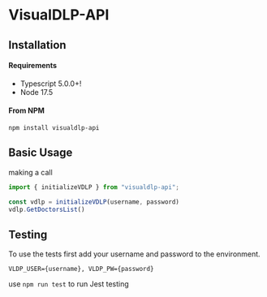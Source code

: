 # VisualDLP-API

## Installation

#### Requirements 

- Typescript 5.0.0+!
- Node 17.5

#### From NPM

```shell
npm install visualdlp-api
```

## Basic Usage

making a call

```ts
import { initializeVDLP } from "visualdlp-api";

const vdlp = initializeVDLP(username, password)
vdlp.GetDoctorsList()
```



## Testing

To use the tests first add your username and password to the environment. 
```shell
VLDP_USER={username}, VLDP_PW={password}
```

use `npm run test` to run Jest testing